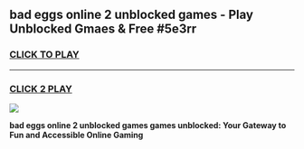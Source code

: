 
## bad eggs online 2 unblocked games - Play Unblocked Gmaes & Free #5e3rr
<h3>
<a href="https://premium.freeplayer.one?title=bad_eggs_online_2_unblocked_games&ref=01M">CLICK TO PLAY</a></h3>
<hr>

<h3>
<a href="https://premium.freeplayer.one?title=bad_eggs_online_2_unblocked_games&ref=01M">CLICK 2 PLAY</a>
  
</h3>

<a href="https://premium.freeplayer.one?title=bad_eggs_online_2_unblocked_games&ref=01M"><img src="https://clearcache.store/games.png"></a>


**bad eggs online 2 unblocked games games unblocked: Your Gateway to Fun and Accessible Online Gaming**

